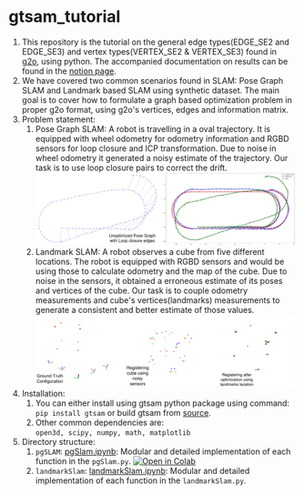 # gtsam_tutorial  

1. This repository is the tutorial on the general edge types(EDGE_SE2 and EDGE_SE3) and vertex types(VERTEX_SE2 & VERTEX_SE3) found in [g2o](https://github.com/RainerKuemmerle/g2o), using python. The accompanied documentation on results can be found in the [notion page](https://hirohamada.notion.site/Graph-Based-SLAM-6e550b19ebff41b9a8550b9c4442d742).  
2. We have covered two common scenarios found in SLAM: Pose Graph SLAM and Landmark based SLAM using synthetic dataset. The main goal is to cover how to formulate a graph based optimization problem in proper g2o format, using g2o's vertices, edges and information matrix.  
3. Problem statement:  
	1. Pose Graph SLAM: A robot is travelling in a oval trajectory. It is equipped with wheel odometry for odometry information and RGBD sensors for loop closure and ICP transformation. Due to noise in wheel odometry it generated a noisy estimate of the trajectory. Our task is to use loop closure pairs to correct the drift.  
	![Alt Text](pgSlam/results/lc_pose_graph.png)  
	2. Landmark SLAM: A robot observes a cube from five different locations. The robot is equipped with RGBD sensors and would be using those to calculate odometry and the map of the cube. Due to noise in the sensors, it obtained a erroneous estimate of its poses and vertices of the cube. Our task is to couple odometry measurements and cube's vertices(landmarks) measurements to generate a consistent and better estimate of those values.  
	![Alt Text](landmarkSlam/results/gtsam_landmark.png)  
4. Installation:  
	1. You can either install using gtsam python package using command: `pip install gtsam` or build gtsam from [source](https://github.com/borglab/gtsam/blob/develop/INSTALL.md).  
	2. Other common dependencies are:   
		`open3d, scipy, numpy, math, matplotlib`  
5. Directory structure:  
	1. `pgSLAM`: [pgSlam.ipynb](pgSlam/pgSlam.ipynb):  Modular and detailed implementation of each function in the `pgSlam.py`.  [![Open in Colab]([[https://colab.research.google.com/assets/colab-badge.svg)]([https://colab.research.google.com/github/mhd-medfa/recognize-anything/blob/main/recognize_anything_demo.ipynb](https://colab.research.google.com/drive/1rDH8wC7XqMftrDDOlAdEfXf8B_vowL31?usp=sharing)](https://colab.research.google.com/drive/1rDH8wC7XqMftrDDOlAdEfXf8B_vowL31?usp=sharing)](https://colab.research.google.com/drive/1rDH8wC7XqMftrDDOlAdEfXf8B_vowL31?usp=sharing))
	2. `landmarkSlam`: [landmarkSlam.ipynb](landmarkSlam/landmarkSlam.ipynb):  Modular and detailed implementation of each function in the `landmarkSlam.py`.  

